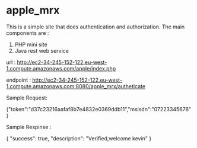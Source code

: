 # apple_mrx

This is a simple site that does authentication and authorization.
The main components are :
1. PHP mini site
2. Java rest web service

url :
http://ec2-34-245-152-122.eu-west-1.compute.amazonaws.com/apple/index.php

endpoint : 
http://ec2-34-245-152-122.eu-west-1.compute.amazonaws.com:8080/apple_mrx/autheticate

Sample Request:

{"token":"d37c23216aafaf8b7e4832e0369ddb11","msisdn":"07223345678"}

Sample Respinse :

{
    "success": true,
    "description": "Verified,welcome kevin"
}
